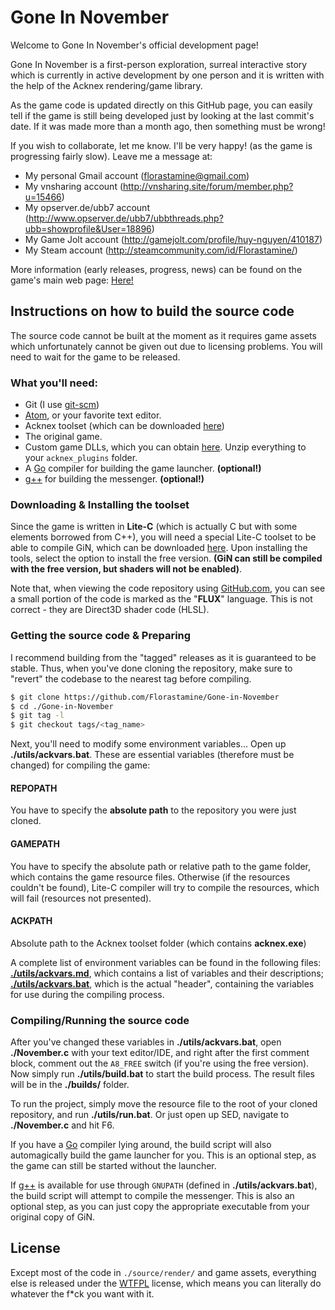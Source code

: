 # Gone In November

Welcome to Gone In November's official development page!

Gone In November is a first-person exploration, surreal interactive story which is currently in active development by one person and it is written with the help of the Acknex rendering/game library.

As the game code is updated directly on this GitHub page, you can easily tell if the game is still being developed just by looking at the last commit's date. If it was made more than a month ago, then something must be wrong!

If you wish to collaborate, let me know. I'll be very happy! (as the game is progressing fairly slow). Leave me a message at:
* My personal Gmail account (florastamine@gmail.com)
* My vnsharing account (http://vnsharing.site/forum/member.php?u=15466)
* My opserver.de/ubb7 account (http://www.opserver.de/ubb7/ubbthreads.php?ubb=showprofile&User=18896)
* My Game Jolt account (http://gamejolt.com/profile/huy-nguyen/410187)
* My Steam account (http://steamcommunity.com/id/Florastamine/)

More information (early releases, progress, news) can be found on the game's main web page: [Here!](http://florastamine.github.io/Gone-in-November/)

## Instructions on how to build the source code
The source code cannot be built at the moment as it requires game assets which unfortunately cannot be given out due to licensing problems. You will need to wait for the game to be released.

### What you'll need:
* Git (I use [git-scm](https://git-scm.com/))
* [Atom](http://atom.io/), or your favorite text editor.
* Acknex toolset (which can be downloaded [here](http://server.conitec.net/down/gstudio8_setup.exe))
* The original game.
* Custom game DLLs, which you can obtain [here](https://dl.dropboxusercontent.com/u/26857618/acknex_plugins.zip). Unzip everything to your `acknex_plugins` folder.
* A [Go](https://golang.org/) compiler for building the game launcher. **(optional!)**
* [g++](https://gcc.gnu.org/) for building the messenger. **(optional!)**

### Downloading & Installing the toolset
Since the game is written in **Lite-C** (which is actually C but with some elements borrowed from C++), you will need a special Lite-C toolset to be able to compile GiN, which can be downloaded [here](http://server.conitec.net/down/gstudio8_setup.exe). Upon installing the tools, select the option to install the free version. **(GiN can still be compiled with the free version, but shaders will not be enabled)**.

Note that, when viewing the code repository using [GitHub.com](https://github.com/), you can see a small portion of the code is marked as the "**FLUX**" language. This is not correct - they are Direct3D shader code (HLSL).

### Getting the source code & Preparing
I recommend building from the "tagged" releases as it is guaranteed to be stable. Thus, when you've done cloning the repository, make sure to "revert" the codebase to the nearest tag before compiling.
```bash
$ git clone https://github.com/Florastamine/Gone-in-November
$ cd ./Gone-in-November
$ git tag -l
$ git checkout tags/<tag_name>
```

Next, you'll need to modify some environment variables... Open up **./utils/ackvars.bat**. These are essential variables (therefore must be changed) for compiling the game:

#### REPOPATH
You have to specify the **absolute path** to the repository you were just cloned.

#### GAMEPATH
You have to specify the absolute path or relative path to the game folder, which contains the game resource files. Otherwise (if the resources couldn't be found), Lite-C compiler will try to compile the resources, which will fail (resources not presented).

#### ACKPATH
Absolute path to the Acknex toolset folder (which contains **acknex.exe**)

A complete list of environment variables can be found in the following files: [**./utils/ackvars.md**](https://github.com/Florastamine/Gone-in-November/blob/master/utils/ackvars.md), which contains a list of variables and their descriptions; [**./utils/ackvars.bat**](https://github.com/Florastamine/Gone-in-November/blob/master/utils/ackvars.bat), which is the actual "header", containing the variables for use during the compiling process.

### Compiling/Running the source code
After you've changed these variables in **./utils/ackvars.bat**, open **./November.c** with your text editor/IDE, and right after the first comment block, comment out the ```A8_FREE``` switch (if you're using the free version). Now simply run **./utils/build.bat** to start the build process. The result files will be in the **./builds/** folder.

To run the project, simply move the resource file to the root of your cloned repository, and run **./utils/run.bat**. Or just open up SED, navigate to **./November.c** and hit F6.

If you have a [Go](https://golang.org/) compiler lying around, the build script will also automagically build the game launcher for you. This is an optional step, as the game can still be started without the launcher.

If [g++](https://gcc.gnu.org/) is available for use through ```GNUPATH``` (defined in **./utils/ackvars.bat**), the build script will attempt to compile the messenger. This is also an optional step, as you can just copy the appropriate executable from your original copy of GiN.

## License
Except most of the code in `./source/render/` and game assets, everything else is released under the [WTFPL](http://www.wtfpl.net/) license, which means you can literally do whatever the f*ck you want with it.
